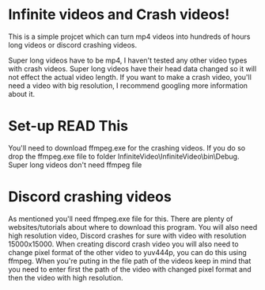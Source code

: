 # Infinite videos and Crash videos!

This is a simple projcet which can turn mp4 videos into hundreds of hours long videos or discord crashing videos.

Super long videos have to be mp4, I haven't tested any other video types with crash videos.
Super long videos have their head data changed so it will not effect the actual video length.
If you want to make a crash video, you'll need a video with big resolution, I recommend googling more information about it.

# Set-up READ This
You'll need to download ffmpeg.exe for the crashing videos.
If you do so drop the ffmpeg.exe file to folder InfiniteVideo\InfiniteVideo\bin\Debug\.
Super long videos don't need ffmpeg file

# Discord crashing videos
As mentioned you'll need ffmpeg.exe file for this. There are plenty of websites/tutorials about where to download this program.
You will also need high resolution video, Discord crashes for sure with video with resolution 15000x15000.
When creating discord crash video you will also need to change pixel format of the other video to yuv444p, you can do this using ffmpeg.
When you're puting in the file path of the videos keep in mind that you need to enter first the path of the video with changed pixel format and then the video with high resolution.
